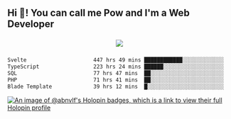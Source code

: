 <h2 align="left">Hi 👋! You can call me Pow and I'm a Web Developer</h2>

###

<div align="center">
  <img src="https://profile-counter.glitch.me/abnvlf/count.svg?"  />
</div>

###

<!--START_SECTION:waka-->

```txt
Svelte                     447 hrs 49 mins ████████████░░░░░░░░░░░░░   47.48 %
TypeScript                 223 hrs 24 mins ██████░░░░░░░░░░░░░░░░░░░   23.68 %
SQL                        77 hrs 47 mins  ██░░░░░░░░░░░░░░░░░░░░░░░   08.25 %
PHP                        71 hrs 41 mins  ██░░░░░░░░░░░░░░░░░░░░░░░   07.60 %
Blade Template             39 hrs 12 mins  █░░░░░░░░░░░░░░░░░░░░░░░░   04.16 %
```

<!--END_SECTION:waka-->
<!-- <img src="https://raw.githubusercontent.com/abnvlf/abnvlf/output/snake.svg" alt="Snake animation" /> -->

<!-- <a href="https://open.spotify.com/user/31py3qwahsl76foqwc5f55butple">
  <img src="https://spotify-recently-played-readme.vercel.app/api?user=31py3qwahsl76foqwc5f55butple&count=5&unique=false" alt="Spotify recently played"  />
</a> -->

[![An image of @abnvlf's Holopin badges, which is a link to view their full Holopin profile](https://holopin.me/abnvlf)](https://holopin.io/@abnvlf)

###
